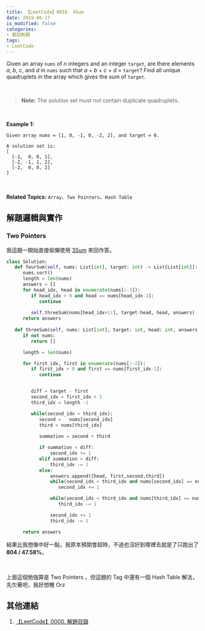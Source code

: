```yaml
---
title: 【LeetCode】0018. 4Sum
date: 2019-06-17
is_modified: false
categories:
- 面試刷題
tags:
- LeetCode
--- 
```


Given an array `nums` of _n_ integers and an integer `target`, are there elements _a_, _b_, _c_, and _d_ in `nums` such that _a_ + _b_ + _c_ + _d_ = `target`? Find all unique quadruplets in the array which gives the sum of `target`.

<!--more-->
<br>

> **Note:**
>The solution set must not contain duplicate quadruplets.

<br>

**Example 1:**
```
Given array nums = [1, 0, -1, 0, -2, 2], and target = 0.

A solution set is:
[
  [-1,  0, 0, 1],
  [-2, -1, 1, 2],
  [-2,  0, 0, 2]
]
```

<br>

**Related Topics:** `Array`、`Two Pointers`、`Hash Table`



## 解題邏輯與實作


### Two Pointers 
我這題一開始直接偷懶使用 [3Sum](/LeetCode-0015-3Sum/) 來回作答。

```python
class Solution:
   def fourSum(self, nums: List[int], target: int) -> List[List[int]]:
      nums.sort()
      length = len(nums)
      answers = []
      for head_idx, head in enumerate(nums[:-3]):
         if head_idx > 0 and head == nums[head_idx-1]:
            continue
                        
         self.threeSum(nums[head_idx+1:], target-head, head, answers)                  
      return answers
            
   def threeSum(self, nums: List[int], target: int, head: int, answers:List[List[int]]) -> List[List[int]]:
      if not nums:
         return []

      length = len(nums) 

      for first_idx, first in enumerate(nums[:-2]):
         if first_idx > 0 and first == nums[first_idx-1]:
            continue


         diff = target - first
         second_idx = first_idx + 1
         third_idx = length -1	

         while(second_idx < third_idx): 
            second =   nums[second_idx] 
            third = nums[third_idx]
                              
            summation = second + third   

            if summation < diff:
                second_idx += 1
            elif summation > diff:
                third_idx -= 1
            else:				
                answers.append([head, first,second,third]) 
                while(second_idx < third_idx and nums[second_idx] == nums[second_idx+1]):
                   second_idx += 1

                while(second_idx < third_idx and nums[third_idx] == nums[third_idx-1]):
                   third_idx -= 1

                second_idx += 1
                third_idx -= 1

      return answers
```
結果比我想像中好一點，我原本預期會超時，不過也沒好到哪裡去就是了只跑出了 **804 / 47.58%**。

<br>

上面這個勉強算是 Two Pointers ，但這題的 Tag 中還有一個 Hash Table 解法，先欠著吧，我好想睡 Orz



## 其他連結
1. [【LeetCode】0000. 解題目錄](/LeetCode-0000-Contents/)